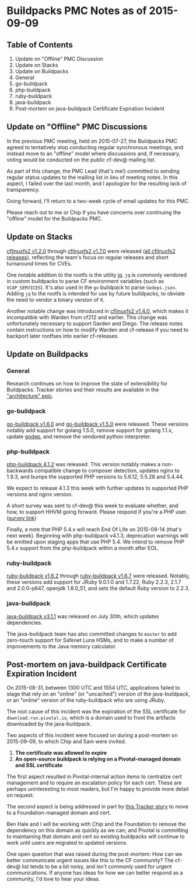 # Buildpacks PMC Notes as of 2015-09-09

## Table of Contents

1. Update on "Offline" PMC Discussion
2. Update on Stacks
3. Update on Buildpacks
  1. General
  2. go-buildpack
  3. php-buildpack
  4. ruby-buildpack
  5. java-buildpack
4. Post-mortem on java-buildpack Certificate Expiration Incident


## Update on "Offline" PMC Discussions

In the previous PMC meeting, held on 2015-07-27, the Buildpacks PMC agreed to tentatively stop conducting regular synchronous meetings, and instead move to an "offline" model where discussions and, if necessary, voting would be conducted on the public cf-dev@ mailing list.

As part of this change, the PMC Lead (that's me!) committed to sending regular status updates to the mailing list in lieu of meeting notes. In this aspect, I failed over the last month, and I apologize for the resulting lack of transparency.

Going forward, I'll return to a two-week cycle of email updates for this PMC.

Please reach out to me or Chip if you have concerns over continuing the "offline" model for the Buildpacks PMC.


## Update on Stacks

[cflinuxfs2 v1.2.0][] through [cflinuxfs2 v1.7.0][] were released ([all cflinuxfs2 releases][]), reflecting the team's focus on regular releases and short turnaround times for CVEs.

  [cflinuxfs2 v1.2.0]: https://github.com/cloudfoundry/stacks/releases/tag/1.2.0
  [cflinuxfs2 v1.7.0]: https://github.com/cloudfoundry/stacks/releases/tag/1.7.0
  [all cflinuxfs2 releases]: https://github.com/cloudfoundry/stacks/releases

One notable addition to the rootfs is the utility [jq][]. `jq` is commonly vendored in custom buildpacks to parse CF environment variables (such as `VCAP_SERVICES`). It's also used in the `go` buildpack to parse `Godeps.json`. Adding `jq` to the rootfs is intended for use by future buildpacks, to obviate the need to vendor a binary version of it.

  [jq]: https://stedolan.github.io/jq/

Another notable change was introduced in [cflinuxfs2 v1.4.0][], which makes it incompatible with Warden from cf212 and earlier. This change was unfortunately necessary to support Garden and Diego. The release notes contain instructions on how to modify Warden and cf-release if you need to backport later rootfses into earlier cf-releases.

  [cflinuxfs2 v1.4.0]: https://github.com/cloudfoundry/stacks/releases/tag/1.4.0


## Update on Buildpacks

### General

Research continues on how to improve the state of extensibility for Buildpacks. Tracker stories and their results are available in the ["architecture" epic][].

  ["architecture" epic]: https://www.pivotaltracker.com/epic/show/1898760


### go-buildpack

[go-buildpack v1.6.0][] and [go-buildpack v1.5.0][] were released. These versions notably add support for golang 1.5.0, remove support for golang 1.1.x, update [godep][], and remove the vendored python interpreter.

  [go-buildpack v1.6.0]: https://github.com/cloudfoundry/go-buildpack/releases/tag/v1.6.0
  [go-buildpack v1.5.0]: https://github.com/cloudfoundry/go-buildpack/releases/tag/v1.5.0
  [godep]: https://github.com/tools/godep


### php-buildpack

[php-buildpack 4.1.2][] was released. This version notably makes a non-backwards compatible change to composer detection, updates nginx to 1.9.3, and bumps the supported PHP versions to 5.6.12, 5.5.28 and 5.4.44.

  [php-buildpack 4.1.2]: https://github.com/cloudfoundry/php-buildpack/releases/tag/v4.1.2

We expect to release 4.1.3 this week with further updates to supported PHP versions and nginx version.

A short survey was sent to cf-dev@ this week to evaluate whether, and how, to support HHVM going forward. Please respond if you're a PHP user. ([survey link][])

  [survey link]: https://docs.google.com/forms/d/1WBupympWFRMQnoGZAgQLKmUZugreVldj3xDhyn9kpWM/viewform?usp=send_form

Finally, a note that PHP 5.4.x will reach End Of Life on 2015-09-14 (that's next week). Beginning with php-buildpack v4.1.3, deprecation warnings will be emitted upon staging apps that use PHP 5.4. We intend to remove PHP 5.4.x support from the php-buildpack within a month after EOL.


### ruby-buildpack

[ruby-buildpack v1.6.2][] through [ruby-buildpack v1.6.7][] were released. Notably, these versions add support for JRuby 9.0.1.0 and 1.7.22, Ruby 2.2.3, 2.1.7 and 2.0.0-p647, openjdk 1.8.0_51, and sets the default Ruby version to 2.2.3.

  [ruby-buildpack v1.6.7]: https://github.com/cloudfoundry/ruby-buildpack/releases/tag/v1.6.7
  [ruby-buildpack v1.6.2]: https://github.com/cloudfoundry/ruby-buildpack/releases/tag/v1.6.2



### java-buildpack

[java-buildpack v3.1.1][] was released on July 30th, which updates dependencies.

The java-buildpack team has also committed changes to `master` to add zero-touch support for Safenet Luna HSMs, and to make a number of improvements to the Java memory calculator.

  [java-buildpack v3.1.1]: https://github.com/cloudfoundry/java-buildpack/releases/tag/v3.1.1


## Post-mortem on java-buildpack Certificate Expiration Incident

On 2015-08-31, between 1300 UTC and 1554 UTC, applications failed to stage that rely on an "online" (or "uncached") version of the java-buildpack, or an "online" version of the ruby-buildpack who are using JRuby.

The root cause of this incident was the expiration of the SSL certificate for `download.run.pivotal.io`, which is a domain used to front the artifacts downloaded by the java-buildpack.

Two aspects of this incident were focused on during a post-mortem on 2015-09-09, to which Chip and Sam were invited.

 1. __The certificate was allowed to expire__
 2. __An open-source buildpack is relying on a Pivotal-managed domain and SSL certificate__

The first aspect resulted in Pivotal-internal action items to centralize cert management and to require an escalation policy for each cert. These are perhaps uninteresting to most readers, but I'm happy to provide more detail on request.

The second aspect is being addressed in part by [this Tracker story][] to move to a Foundation-managed domain and cert.

  [this Tracker story]: https://www.pivotaltracker.com/n/projects/788065/stories/102935172

Ben Hale and I will be working with Chip and the Foundation to remove the dependency on this domain as quickly as we can; and Pivotal is committing to maintaining that domain and cert so existing buildpacks will continue to work until users are migrated to updated versions.

One open question that was raised during the post-mortem: How can we better communicate urgent issues like this to the CF community? The cf-dev@ list tends to be a bit noisy, and isn't commonly used for urgent communications. If anyone has ideas for how we can better respond as a community, I'd love to hear your ideas.
